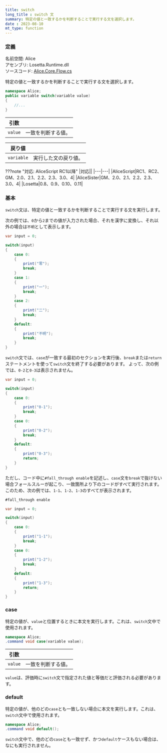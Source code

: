 ```yaml
---
title: switch
long_title : switch 文
summary: 特定の値と一致するかを判断することで実行する文を選択します。
date : 2023-08-10
mt_type: function
---
```


### 定義
名前空間: Alice<br/>
アセンブリ: Losetta.Runtime.dll<br/>
ソースコード: [Alice.Core.Flow.cs](https://github.com/WSOFT-Project/Losetta/blob/master/Losetta.Runtime/Core/Alice.Core.Flow.cs)


特定の値と一致するかを判断することで実行する文を選択します。

```cs title="AliceScript"
namespace Alice;
public variable switch(variable value)
{
    //...
}
```

|引数| |
|-|-|
|`value`|一致を判断する値。|

|戻り値| |
|-|-|
|`variable`|実行した文の戻り値。|

???note "対応: AliceScript RC1以降"
    |対応||
    |---|---|
    |AliceScript|RC1、RC2、GM、2.0、2.1、2.2、2.3、3.0、4|
    |AliceSister|GM、2.0、2.1、2.2、2.3、3.0、4|
    |Losetta|0.8、0.9、0.10、0.11|

### 基本
`switch`文は、特定の値と一致するかを判断することで実行する文を実行します。

次の例では、`0`から`2`までの値が入力された場合、それを漢字に変換し、それ以外の場合は`不明`として表示します。

```cs title="AliceScript"
var input = 0;

switch(input)
{
    case 0:
    {
        print("零");
        break;
    }
    case 1:
    {
        print("一");
        break;
    }
    case 2:
    {
        print("二");
        break;
    }
    default:
    {
        print("不明");
        break;
    }
}
```

`switch`文では、`case`が一致する最初のセクションを実行後、`break`または`return`ステートメントを使って`switch`文を終了する必要があります。
よって、次の例では、`0-2`と`0-3`は表示されません。

```cs title="AliceScript"
var input = 0;

switch(input)
{
    case 0:
    {
        print("0-1");
        break;
    }
    case 0:
    {
        print("0-2");
        break;
    }
    default:
    {
        print("0-3");
        return;
    }
}
```

ただし、コード中に`#fall_through enable`を記述し、`case`文を`break`で抜けない場合フォールスルーが起こり、一致箇所より下のコードがすべて実行されます。このため、次の例では、`1-1`、`1-2`、`1-3`のすべてが表示されます。

```cs title="AliceScript"
#fall_through enable

var input = 0;

switch(input)
{
    case 0:
    {
        print("1-1");
        break;
    }
    case 0:
    {
        print("1-2");
        break;
    }
    default:
    {
        print("1-3");
        return;
    }
}
```
### case

特定の値が、`value`と位置するときに本文を実行します。これは、`switch`文中で使用されます。

```cs title="AliceScript"
namespace Alice;
.command void case(variable value);
```

|引数| |
|-|-|
|`value`|一致を判断する値。|

`value`は、評価時に`switch`文で指定された値と等価だと評価される必要があります。

### default
特定の値が、他のどの`case`とも一致しない場合に本文を実行します。これは、`switch`文中で使用されます。

```cs title="AliceScript"
namespace Alice;
.command void default();
```

`switch`文中で、他のどの`case`とも一致せず、かつ`default`ケースもない場合は、なにも実行されません。
